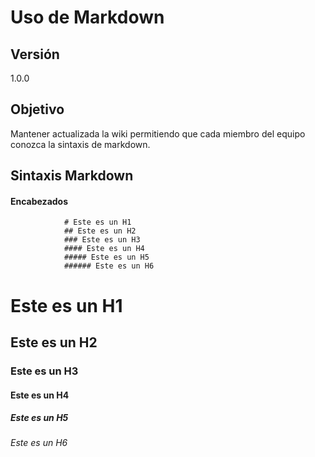# Uso de Markdown

## Versión 
1.0.0


## Objetivo
Mantener actualizada la wiki permitiendo que cada miembro del equipo conozca la sintaxis de markdown. 

## Sintaxis Markdown 
#### Encabezados
                # Este es un H1
                ## Este es un H2
                ### Este es un H3
                #### Este es un H4
                ##### Este es un H5
                ###### Este es un H6
# Este es un H1
## Este es un H2
### Este es un H3
#### Este es un H4
##### Este es un H5
###### Este es un H6
